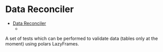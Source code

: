 # Data Reconciler

- [Data Reconciler](#data-reconciler)
  - [](#)

A set of tests which can be performed to validate data (tables only at the
moment) using polars LazyFrames.

##
